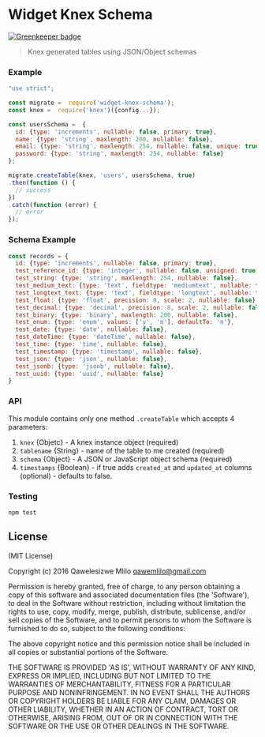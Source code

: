 # Widget Knex Schema

[![Greenkeeper badge](https://badges.greenkeeper.io/qawemlilo/widget-knex-schema.svg)](https://greenkeeper.io/)
> Knex generated tables using JSON/Object schemas


### Example

```javascript
"use strict";

const migrate =  require('widget-knex-schema');
const knex =  require('knex')({config...});

const usersSchema =  {
  id: {type: 'increments', nullable: false, primary: true},
  name: {type: 'string', maxlength: 200, nullable: false},
  email: {type: 'string', maxlength: 254, nullable: false, unique: true},
  password: {type: 'string', maxlength: 254, nullable: false}
};

migrate.createTable(knex, 'users', usersSchema, true)
.then(function () {
  // success
})
.catch(function (error) {
  // error
});

```

### Schema Example

```javascript
const records = {
  id: {type: 'increments', nullable: false, primary: true},
  test_reference_id: {type: 'integer', nullable: false, unsigned: true, references: 'users.id'},
  test_string: {type: 'string', maxlength: 254, nullable: false},
  test_medium_text: {type: 'text', fieldtype: 'mediumtext', nullable: false},
  test_longtext_text: {type: 'text', fieldtype: 'longtext', nullable: false},
  test_float: {type: 'float', precision: 8, scale: 2, nullable: false},
  test_decimal: {type: 'decimal', precision: 8, scale: 2, nullable: false},
  test_binary: {type: 'binary', maxlength: 200, nullable: false},
  test_enum: {type: 'enum', values: ['y', 'n'], defaultTo: 'n'},
  test_date: {type: 'date', nullable: false},
  test_dateTime: {type: 'dateTime', nullable: false},
  test_time: {type: 'time', nullable: false},
  test_timestamp: {type: 'timestamp', nullable: false},
  test_json: {type: 'json', nullable: false},
  test_jsonb: {type: 'jsonb', nullable: false},
  test_uuid: {type: 'uuid', nullable: false}
}
```

### API

This module contains only one method `.createTable` which accepts 4 parameters:

  1. `knex` {Objetc} - A knex instance object (required)
  2. `tablename` {String} - name of the table to me created (required)
  3. `schema` {Object} - A JSON or JavaScript object schema (required)
  4. `timestamps` {Boolean} - if true adds `created_at` and `updated_at` columns (optional) - defaults to false.


### Testing

```
npm test
```

License
-------

(MIT License)

Copyright (c) 2016 Qawelesizwe Mlilo <qawemlilo@gmail.com>

Permission is hereby granted, free of charge, to any person obtaining a copy of this software and associated documentation files (the 'Software'), to deal in the Software without restriction, including without limitation the rights to use, copy, modify, merge, publish, distribute, sublicense, and/or sell copies of the Software, and to permit persons to whom the Software is furnished to do so, subject to the following conditions:

The above copyright notice and this permission notice shall be included in all copies or substantial portions of the Software.

THE SOFTWARE IS PROVIDED 'AS IS', WITHOUT WARRANTY OF ANY KIND, EXPRESS OR IMPLIED, INCLUDING BUT NOT LIMITED TO THE WARRANTIES OF MERCHANTABILITY, FITNESS FOR A PARTICULAR PURPOSE AND NONINFRINGEMENT. IN NO EVENT SHALL THE AUTHORS OR COPYRIGHT HOLDERS BE LIABLE FOR ANY CLAIM, DAMAGES OR OTHER LIABILITY, WHETHER IN AN ACTION OF CONTRACT, TORT OR OTHERWISE, ARISING FROM, OUT OF OR IN CONNECTION WITH THE SOFTWARE OR THE USE OR OTHER DEALINGS IN THE SOFTWARE.
